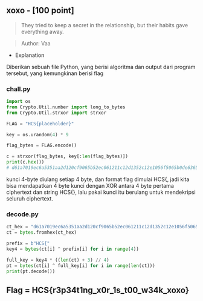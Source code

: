 ## xoxo - [100 point]


> They tried to keep a secret in the relationship, but their habits gave everything away.

> Author: Vaa

- Explanation
 <p>Diberikan sebuah file Python, yang berisi algoritma dan output dari program tersebut, yang kemungkinan berisi flag</p>

 ### chall.py
 ```py
import os
from Crypto.Util.number import long_to_bytes
from Crypto.Util.strxor import strxor

FLAG = "HCS{placeholder}"

key = os.urandom(4) * 9

flag_bytes = FLAG.encode()

c = strxor(flag_bytes, key[:len(flag_bytes)])
print(c.hex())
# d61a7019ec6a5351aa2d120cf9065b52ec061211c12d1352c12e1056f5065b0de6365e

```
<p>kunci 4-byte diulang setiap 4 byte, dan format flag dimulai HCS{, jadi kita bisa mendapatkan 4 byte kunci dengan XOR antara 4 byte pertama ciphertext dan string HCS{}, lalu pakai kunci itu berulang untuk mendekripsi seluruh ciphertext.</p>

### decode.py

```py
ct_hex = "d61a7019ec6a5351aa2d120cf9065b52ec061211c12d1352c12e1056f5065b0de6365e"
ct = bytes.fromhex(ct_hex)

prefix = b"HCS{"
key4 = bytes(ct[i] ^ prefix[i] for i in range(4))

full_key = key4 * ((len(ct) + 3) // 4)
pt = bytes(ct[i] ^ full_key[i] for i in range(len(ct)))
print(pt.decode())

```
 
 
 
## Flag = HCS{r3p34t1ng_x0r_1s_t00_w34k_xoxo}


